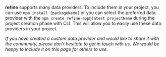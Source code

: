 **refine** supports many data providers. To include them in your project, you can use `npm install [packageName]` or you can select the preferred data provider with the `npm create refine-app@latest projectName` during the project creation phase with CLI. This will allow you to easily use these data providers in your project.


_If you have created a custom data provider and would like to share it with the community, please don't hesitate to get in touch with us. We would be happy to include it on this page for others to use._
